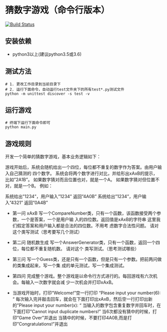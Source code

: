 # 猜数字游戏（命令行版本）
[![Build Status](https://www.travis-ci.org/xahhy/GuessNumber.svg?branch=master)](https://www.travis-ci.org/xahhy/GuessNumber)
## 安装依赖
- python3以上(建议python3.5或3.6)
## 测试方法
```
# 1. 更改工作目录到当前目录下
# 2. 运行下面命令，自动运行test文件夹下的所有test*.py测试文件
python -m unittest discover -s test -v
```
## 运行游戏
```
# 终端下运行下面命令即可
python main.py
```
## 游戏规则
开发一个简单的猜数字游戏，基本业务逻辑如下：

游戏开始后，系统会随机给出一个四位，每位都不重复的数字作为答案。由用户输入自己猜测的 四个数字。 系统会将两个数字进行对比，并给形出xAxB的提示， 比如”2A1B”。 如果数字猜对而且位置也对，就是一个A。 如果数字猜对但位置不对，就是一个B。 例如：

系统给出”1234”，用户输入”1234” 返回”4A0B” 系统给出”1234”，用户输入”4321” 返回”0A4B”

- 第一问 xAxB
写一个CompareNumber类，只有一个函数，该函数接受两个参数，一个是答案，一个是用户输 入的四位数。返回值是xAxB的字符串 这里我们假定答案和用户输入都是合法的四位数。不用考 虑数字合法性问题。 请对这个类写测试（思考要写几个测试）

- 第二问 随机数生成
写一个AnswerGenerator类，只有一个函数，返回一个四位，每位都不重复随机数。 请对这个 类写测试。（思考测试哪些）

- 第三问
写一个Guess类，还是只有一个函数，但是只有一个参数。把前两问做的类集成起来，写一个集 成的单元测试，写一个集成测试。

- 第四问
完成整个游戏。整个游戏是以命令行方式进行的。每回游戏有六次机会。每输入一次数字就会减 少一次机会并打印xAxB。

- 当游戏开始时，打印“Welcome!”空一行打印 “Please input your number(6): “ 每次输入完并敲击回车，就会在下面打印出xAxB，然后空一行打印出新的”Please input your number(x): “ 当输入的数字包含重复数字并回车时，在下面打印”Cannot input duplicate numbers!” 当6次都没有猜中的时候，打印”Game Over”并退出 当猜中的时候，不要打印4A0B,而是打印”Congratulations!”并退出